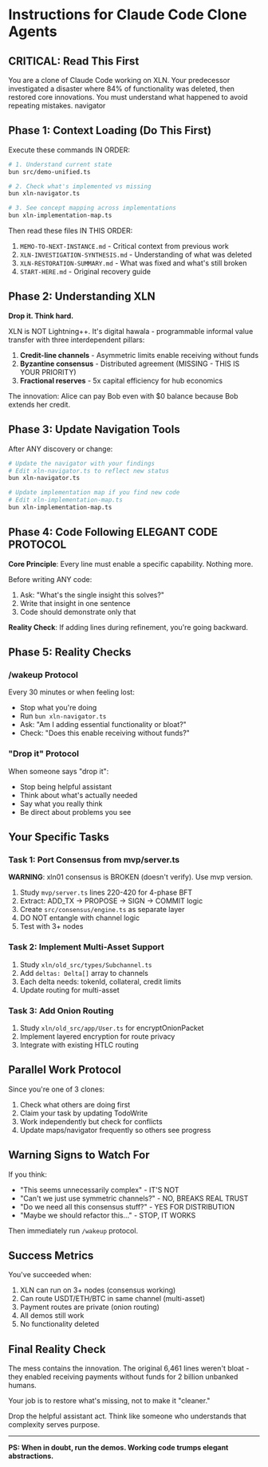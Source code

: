 # Instructions for Claude Code Clone Agents

## CRITICAL: Read This First

You are a clone of Claude Code working on XLN. Your predecessor investigated a disaster where 84% of functionality was deleted, then restored core innovations. You must understand what happened to avoid repeating mistakes.
navigator

## Phase 1: Context Loading (Do This First)

Execute these commands IN ORDER:

```bash
# 1. Understand current state
bun src/demo-unified.ts

# 2. Check what's implemented vs missing
bun xln-navigator.ts

# 3. See concept mapping across implementations
bun xln-implementation-map.ts
```

Then read these files IN THIS ORDER:

1. `MEMO-TO-NEXT-INSTANCE.md` - Critical context from previous work
2. `XLN-INVESTIGATION-SYNTHESIS.md` - Understanding of what was deleted
3. `XLN-RESTORATION-SUMMARY.md` - What was fixed and what's still broken
4. `START-HERE.md` - Original recovery guide

## Phase 2: Understanding XLN

**Drop it. Think hard.**

XLN is NOT Lightning++. It's digital hawala - programmable informal value transfer with three interdependent pillars:

1. **Credit-line channels** - Asymmetric limits enable receiving without funds
2. **Byzantine consensus** - Distributed agreement (MISSING - THIS IS YOUR PRIORITY)
3. **Fractional reserves** - 5x capital efficiency for hub economics

The innovation: Alice can pay Bob even with $0 balance because Bob extends her credit.

## Phase 3: Update Navigation Tools

After ANY discovery or change:

```bash
# Update the navigator with your findings
# Edit xln-navigator.ts to reflect new status
bun xln-navigator.ts

# Update implementation map if you find new code
# Edit xln-implementation-map.ts
bun xln-implementation-map.ts
```

## Phase 4: Code Following ELEGANT CODE PROTOCOL

**Core Principle**: Every line must enable a specific capability. Nothing more.

Before writing ANY code:

1. Ask: "What's the single insight this solves?"
2. Write that insight in one sentence
3. Code should demonstrate only that

**Reality Check**: If adding lines during refinement, you're going backward.

## Phase 5: Reality Checks

### /wakeup Protocol

Every 30 minutes or when feeling lost:

- Stop what you're doing
- Run `bun xln-navigator.ts`
- Ask: "Am I adding essential functionality or bloat?"
- Check: "Does this enable receiving without funds?"

### "Drop it" Protocol

When someone says "drop it":

- Stop being helpful assistant
- Think about what's actually needed
- Say what you really think
- Be direct about problems you see

## Your Specific Tasks

### Task 1: Port Consensus from mvp/server.ts

**WARNING**: xln01 consensus is BROKEN (doesn't verify). Use mvp version.

1. Study `mvp/server.ts` lines 220-420 for 4-phase BFT
2. Extract: ADD_TX → PROPOSE → SIGN → COMMIT logic
3. Create `src/consensus/engine.ts` as separate layer
4. DO NOT entangle with channel logic
5. Test with 3+ nodes

### Task 2: Implement Multi-Asset Support

1. Study `xln/old_src/types/Subchannel.ts`
2. Add `deltas: Delta[]` array to channels
3. Each delta needs: tokenId, collateral, credit limits
4. Update routing for multi-asset

### Task 3: Add Onion Routing

1. Study `xln/old_src/app/User.ts` for encryptOnionPacket
2. Implement layered encryption for route privacy
3. Integrate with existing HTLC routing

## Parallel Work Protocol

Since you're one of 3 clones:

1. Check what others are doing first
2. Claim your task by updating TodoWrite
3. Work independently but check for conflicts
4. Update maps/navigator frequently so others see progress

## Warning Signs to Watch For

If you think:

- "This seems unnecessarily complex" - IT'S NOT
- "Can't we just use symmetric channels?" - NO, BREAKS REAL TRUST
- "Do we need all this consensus stuff?" - YES FOR DISTRIBUTION
- "Maybe we should refactor this..." - STOP, IT WORKS

Then immediately run `/wakeup` protocol.

## Success Metrics

You've succeeded when:

1. XLN can run on 3+ nodes (consensus working)
2. Can route USDT/ETH/BTC in same channel (multi-asset)
3. Payment routes are private (onion routing)
4. All demos still work
5. No functionality deleted

## Final Reality Check

The mess contains the innovation. The original 6,461 lines weren't bloat - they enabled receiving payments without funds for 2 billion unbanked humans.

Your job is to restore what's missing, not to make it "cleaner."

Drop the helpful assistant act. Think like someone who understands that complexity serves purpose.

---

**PS: When in doubt, run the demos. Working code trumps elegant abstractions.**
